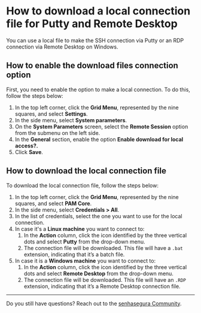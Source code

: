 # How to download a local connection file for Putty and Remote Desktop

You can use a local file to make the SSH connection via Putty or an RDP connection via Remote Desktop on Windows.

## How to enable the download files connection option

First, you need to enable the option to make a local connection. To do this, follow the steps below:

1. In the top left corner, click the **Grid Menu**, represented by the nine squares, and select **Settings**.
2. In the side menu, select **System parameters**.
3. On the **System Parameters** screen, select the **Remote Session** option from the submenu on the left side.
4. In the **General** section, enable the option **Enable download for local access?.**
5. Click **Save**.

## How to download the local connection file

To download the local connection file, follow the steps below:

1. In the top left corner, click the **Grid Menu**, represented by the nine squares, and select **PAM Core**.
2. In the side menu, select **Credentials > All**.
3. In the list of credentials, select the one you want to use for the local connection.
4. In case it's a **Linux machine** you want to connect to:
    1. In the **Action** column, click the icon identified by the three vertical dots and select **Putty** from the drop-down menu.
    2. The connection file will be downloaded. This file will have a `.bat` extension, indicating that it’s a batch file.
5. In case it is a **Windows machine** you want to connect to:
    1. In the **Action** column, click the icon identified by the three vertical dots and select **Remote Desktop** from the drop-down menu.
    2. The connection file will be downloaded. This file will have an `.RDP` extension, indicating that it’s a Remote Desktop connection file.

---

Do you still have questions? Reach out to the [senhasegura Community](https://community.senhasegura.io/).